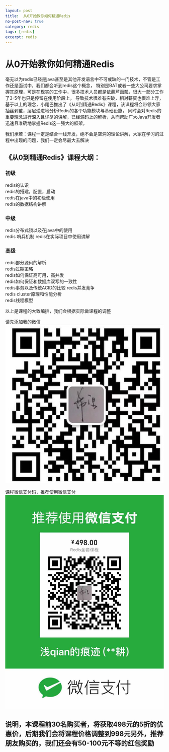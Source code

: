 ```yaml
---
layout: post
title:  从0开始教你如何精通Redis
no-post-nav: true
category: redis
tags: [redis]
excerpt: redis
---
```


# 从0开始教你如何精通Redis

  毫无以为redis已经是java甚至是其他开发语言中不可或缺的一门技术，不管是工作还是面试中，我们都会听到redis这个概念，
特别是BAT或者一些大公司要求掌握其原理，可是在现实的工作中，很多技术人员都是依葫芦画瓢，很大一部分工作了3-5年也只是停留在使用阶段上，
导致技术很难有突破，相对薪资也很难上浮，基于以上的理念，小尾巴推出了《从0到精通Redis》课程，该课程将会带领大家抽丝剥茧，层层递进地分析Redis的各个功能模块与基础设施，
同时会对Redis的重要理念进行深入且详尽的讲解，已经源码上的解析，从而帮助广大Java开发者迅速且准确地掌握Redis这一强大的框架。  

我们承若：课程一定是结合一线开发，绝不会是空洞的理论讲解，大家在学习的过程中出现的问题，我们一定会尽最大去解决
 



## 《从0到精通Redis》课程大纲：

### 初级
redis的认识  
redis的搭建，配置，启动  
redis在java中的初级使用  
redis的数据结构讲解  



### 中级
redis分布式锁以及在java中的使用  
redis 哨兵机制
redis在实际项目中使用讲解


### 高级
redis部分源码的解析  
redis过期策略  
redis如何保证高可用，高并发  
redis如何保证和数据库双写的一致性  
redis事务以及传统ACID的比较
redis并发竞争  
redis cluster原理和性能分析  
redis线程模型 
   

以上是课程的大致编排，我们会根据实际做课程的调整

请先添加我的微信
![](/assets/images/weixin.jpg)  

课程微信支付码，推荐使用微信支付
![](/assets/images/pay/redis-pay.jpeg)

## 说明，本课程前30名购买者，将获取498元的5折的优惠价，后期我们会将课程价格调整到998元另外，推荐朋友购买的，我们还会有50-100元不等的红包奖励




